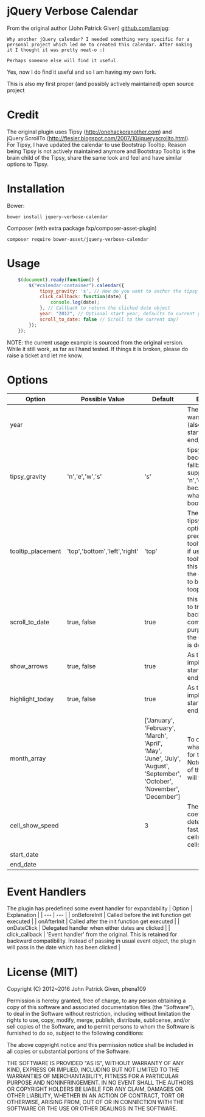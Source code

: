 # jQuery Verbose Calendar


From the original author (John Patrick Given) [github.com/iamjpg](https://github.com/iamjpg):
```
Why another jQuery calendar? I needed something very specific for a personal project which led me to created this calendar. After making it I thought it was pretty neat-o :)

Perhaps someone else will find it useful.
```
Yes, now I do find it useful and so I am having my own fork.

This is also my first proper (and possibly actively maintained) open source project

# Credit

The original plugin uses Tipsy (http://onehackoranother.com) and jQuery.ScrollTo (http://flesler.blogspot.com/2007/10/jqueryscrollto.html). For Tipsy, I have updated the calendar to use Bootstrap Tooltip. Reason being Tipsy is not actively maintained anymore and Bootstrap Tooltip is the brain child of the Tipsy, share the same look and feel and have similar options to Tipsy.

# Installation
Bower:
```
bower install jquery-verbose-calendar
```
Composer (with extra package fxp/composer-asset-plugin)
```
composer require bower-asset/jquery-verbose-calendar
```

# Usage
```javascript
    $(document).ready(function() {
    	$("#calendar-container").calendar({
			tipsy_gravity: 's', // How do you want to anchor the tipsy notification? (n / s / e / w)
			click_callback: function(date) {
                console.log(date);
            }, // Callback to return the clicked date object
			year: "2012", // Optional start year, defaults to current year - pass in a year - Integer or String
			scroll_to_date: false // Scroll to the current day?
		});
	});
 ```

NOTE: the current usage example is sourced from the original version. While it still work, as far as I hand tested. If things it is broken, please do raise a ticket and let me know.
# Options

| Option | Possible Value | Default | Explanation |
| --- | --- | --- | --- |
| year | | | The year you want to display in (also ref: start_date and end_date) |
| tipsy_gravity | 'n','e','w','s' | 's' | tipsy_gravity become a fallback, but only support 'n','e','w','s'. because that's what supported in bootstrap |
| tooltip_placement | 'top','bottom','left','right' | 'top' | The new tipsy_gravity option and it take precedent than tooltip_placement. if using tooltip_placement, this will become the option to feed to bootstrap tooptip library |
| scroll_to_date | true, false | true | this option is set to true for backward compatibility purpose because the original plugin is default to true |
| show_arrows | true, false | true | As the option implied. (also ref: start_date and end_date) |
| highlight_today | true, false | true | As the option implied. (also ref: start_date and end_date) |
| month_array || ['January', 'February', 'March', 'April', 'May', 'June',            'July', 'August', 'September', 'October', 'November', 'December'] | To customise what text to show for the months. Note: Must be 12 of them or things will turn funny |
| cell_show_speed || 3 | The speed coefficuent determines how fast/slow the date cells and month cells shows up |
| start_date ||||
| end_date ||||

# Event Handlers
The plugin has predefined some event handler for expandability
| Option | Explanation |
| --- | --- |
| onBeforeInit | Called before the init function get executed |
| onAfterInit | Called after the init function get executed |
| onDateClick | Delegated handler when either dates are clicked |
| click_callback | 'Event handler' from the original. This is retained for backward compatibility. Instead of passing in usual event object, the plugin will pass in the date which has been clicked |

# License (MIT)

Copyright (C) 2012~2016 John Patrick Given, phena109

Permission is hereby granted, free of charge, to any person obtaining a copy of this software and associated documentation files (the "Software"), to deal in the Software without restriction, including without limitation the rights to use, copy, modify, merge, publish, distribute, sublicense, and/or sell copies of the Software, and to permit persons to whom the Software is furnished to do so, subject to the following conditions:

The above copyright notice and this permission notice shall be included in all copies or substantial portions of the Software.

THE SOFTWARE IS PROVIDED "AS IS", WITHOUT WARRANTY OF ANY KIND, EXPRESS OR IMPLIED, INCLUDING BUT NOT LIMITED TO THE WARRANTIES OF MERCHANTABILITY, FITNESS FOR A PARTICULAR PURPOSE AND NONINFRINGEMENT. IN NO EVENT SHALL THE AUTHORS OR COPYRIGHT HOLDERS BE LIABLE FOR ANY CLAIM, DAMAGES OR OTHER LIABILITY, WHETHER IN AN ACTION OF CONTRACT, TORT OR OTHERWISE, ARISING FROM, OUT OF OR IN CONNECTION WITH THE SOFTWARE OR THE USE OR OTHER DEALINGS IN THE SOFTWARE.
